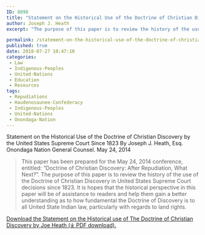 ```yaml
---
ID: 8898
title: "Statement on the Historical Use of the Doctrine of Christian Discovery by the United States Supreme Court Since 1823"
author: Joseph J. Heath
excerpt: "The purpose of this paper is to review the history of the use of the Doctrine of Christian Discovery in United States Supreme Court decisions since 1823. It is hopes that the historical perspective in this paper will be of assistance to readers and help them gain a better understanding as to how fundamental the Doctrine of Discovery is to all United State Indian law, particularly with regards to land rights"

permalink: /statement-on-the-historical-use-of-the-doctrine-of-christian-discovery-by-the-united-states-supreme-court-since-1823/
published: true
date: 2018-07-27 10:47:10
categories:
 - Law
 - Indigenous-Peoples
 - United-Nations
 - Education
 - Resources
tags:
 - Repudiations
 - Haudenosaunee-Confederacy
 - Indigenous-Peoples
 - United-Nations
 - Onondaga-Nation
---
```

Statement on the Historical Use of the Doctrine of Christian Discovery by the United States Supreme Court Since 1823 By Joseph J. Heath, Esq. Onondaga Nation General Counsel. May 24, 2014

> This paper has been prepared for the May 24, 2014 conference, entitled: “Doctrine of Christian Discovery: After Repudiation, What Next?”. The purpose of this paper is to review the history of the use of the Doctrine of Christian Discovery in United States Supreme Court decisions since 1823. It is hopes that the historical perspective in this paper will be of assistance to readers and help them gain a better understanding as to how fundamental the Doctrine of Discovery is to all United State Indian law, particularly with regards to land rights.

[Download the Statement on the Historical use of The Doctrine of Christian Discovery by Joe Heath (⤓ PDF download).](/assets/pdfs/DoctrineOfDiscovery5-24-14.pdf)
